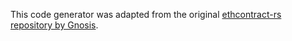 This code generator was adapted from the original [ethcontract-rs repository by Gnosis](https://github.com/gnosis/ethcontract-rs/tree/master/generate).
